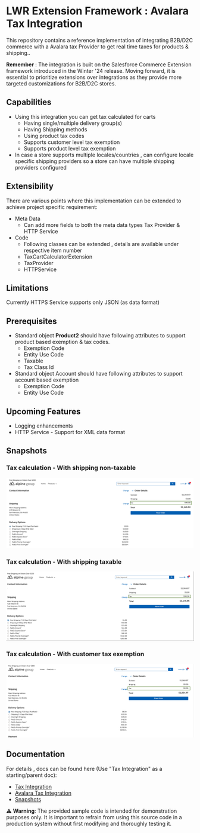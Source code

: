 # LWR Extension Framework : Avalara Tax Integration

This repository contains a reference implementation of integrating B2B/D2C commerce with a Avalara tax Provider to get real time taxes for products & shipping..

**Remember** : The integration is built on the Salesforce Commerce Extension framework introduced in the Winter '24 release.
Moving forward, it is essential to prioritize extensions over integrations as they provide more targeted customizations for B2B/D2C stores.

## Capabilities ##
- Using this integration you can get tax calculated for carts
  - Having single/multiple delivery group(s)
  - Having Shipping methods
  - Using product tax codes
  - Supports customer level tax exemption
  - Supports product level tax exemption
- In case a store supports multiple locales/countries , can configure locale specific shipping providers so a store can have multiple shipping providers configured

## Extensibility ##
There are various points where this implementation can be extended to achieve project specific requirement:
  - Meta Data
    - Can add more fields to both the meta data types Tax Provider & HTTP Service
  - Code
     - Following classes can be extended , details are available under respective item number
      - TaxCartCalculatorExtension
      - TaxProvider
      - HTTPService

 ## Limitations  ##
  Currently HTTPS Service supports only JSON (as data format)

 ## Prerequisites  ##
  - Standard object **Product2** should have following attributes to support product based exemption & tax codes.
    - Exemption Code
    - Entity Use Code
    - Taxable
    - Tax Class Id
  - Standard object Account should have following attributes to support account based exemption
    - Exemption Code
    - Entity Use Code

 ## Upcoming Features  ##
  - Logging enhancements
  - HTTP Service - Support for XML data format

## Snapshots ##

### Tax calculation - With shipping non-taxable  ###
![image](./images/338007849-ea8f5860-0f63-4bf6-a3f4-98f2e2af150d.png)


### Tax calculation - With shipping taxable  ###
![image](./images/338008098-188f56dc-27c8-4f88-97a8-24fc6b4a07b0.png)


### Tax calculation - With customer tax exemption ###

![image](./images/338008044-98754385-8691-49a7-abf4-2e2c9ae8dc61.png)

## Documentation ##
For details , docs can be found here (Use "Tax Integration" as a starting/parent doc):
  - [Tax Integration](./1.SF-LWR_Extension_Framework__Tax_Integration-020724-144018.pdf)
  - [Avalara Tax Integration](./2.SF-LWR_Extension_Framework__Avalara_Tax_Integration-020724-160038.pdf)
  - [Snapshots](./3.SF-Snapshots-020724-160959.pdf)

⚠️ **Warning**: The provided sample code is intended for demonstration purposes only. It is important to refrain from using this source code in a production system without first modifying and thoroughly testing it.